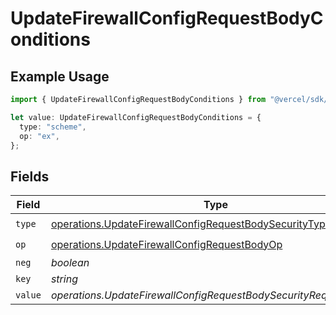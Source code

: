 # UpdateFirewallConfigRequestBodyConditions

## Example Usage

```typescript
import { UpdateFirewallConfigRequestBodyConditions } from "@vercel/sdk/models/operations/updatefirewallconfig.js";

let value: UpdateFirewallConfigRequestBodyConditions = {
  type: "scheme",
  op: "ex",
};
```

## Fields

| Field                                                                                                                            | Type                                                                                                                             | Required                                                                                                                         | Description                                                                                                                      |
| -------------------------------------------------------------------------------------------------------------------------------- | -------------------------------------------------------------------------------------------------------------------------------- | -------------------------------------------------------------------------------------------------------------------------------- | -------------------------------------------------------------------------------------------------------------------------------- |
| `type`                                                                                                                           | [operations.UpdateFirewallConfigRequestBodySecurityType](../../models/operations/updatefirewallconfigrequestbodysecuritytype.md) | :heavy_check_mark:                                                                                                               | N/A                                                                                                                              |
| `op`                                                                                                                             | [operations.UpdateFirewallConfigRequestBodyOp](../../models/operations/updatefirewallconfigrequestbodyop.md)                     | :heavy_check_mark:                                                                                                               | N/A                                                                                                                              |
| `neg`                                                                                                                            | *boolean*                                                                                                                        | :heavy_minus_sign:                                                                                                               | N/A                                                                                                                              |
| `key`                                                                                                                            | *string*                                                                                                                         | :heavy_minus_sign:                                                                                                               | N/A                                                                                                                              |
| `value`                                                                                                                          | *operations.UpdateFirewallConfigRequestBodySecurityRequest3Value*                                                                | :heavy_minus_sign:                                                                                                               | N/A                                                                                                                              |